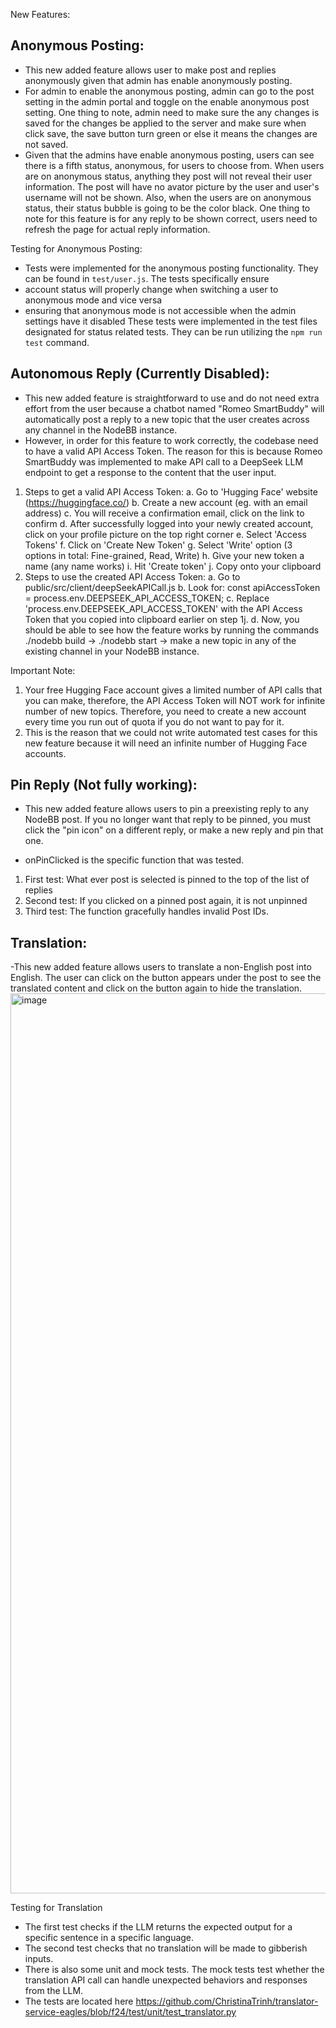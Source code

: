 New Features:

Anonymous Posting:
-

- This new added feature allows user to make post and replies anonymously given that admin has enable anonymously posting.
- For admin to enable the anonymous posting, admin can go to the post setting in the admin portal and toggle on the enable anonymous post setting.  One thing to note, admin need to make sure the any changes is saved for the changes be applied to the server and make sure when click save, the save button turn green or else it means the changes are not saved.
- Given that the admins have enable anonymous posting, users can see there is a fifth status, anonymous, for users to choose from.  When users are on anonymous status, anything they post will not reveal their user information.  The post will have no avator picture by the user and user's username will not be shown.  Also, when the users are on anonymous status, their status bubble is going to be the color black.  One thing to note for this feature is for any reply to be shown correct, users need to refresh the page for actual reply information.

Testing for Anonymous Posting:
- Tests were implemented for the anonymous posting functionality. They can be found in `test/user.js`.
The tests specifically ensure 
- account status will properly change when switching a user to anonymous mode and vice versa
- ensuring that anonymous mode is not accessible when the admin settings have it disabled
These tests were implemented in the test files designated for status related tests. They can be run utilizing the `npm run test` command.

Autonomous Reply (Currently Disabled):
-

- This new added feature is straightforward to use and do not need extra effort from the user because a chatbot named "Romeo SmartBuddy" will automatically post a reply to a new topic that the user creates across any channel in the NodeBB instance.
- However, in order for this feature to work correctly, the codebase need to have a valid API Access Token. The reason for this is because Romeo SmartBuddy was implemented to make API call to a DeepSeek LLM endpoint to get a response to the content that the user input.

1. Steps to get a valid API Access Token:
   a. Go to 'Hugging Face' website (https://huggingface.co/)
   b. Create a new account (eg. with an email address)
   c. You will receive a confirmation email, click on the link to confirm
   d. After successfully logged into your newly created account, click on your profile picture on the top right corner
   e. Select 'Access Tokens'
   f. Click on 'Create New Token'
   g. Select 'Write' option (3 options in total: Fine-grained, Read, Write)
   h. Give your new token a name (any name works)
   i. Hit 'Create token'
   j. Copy onto your clipboard
2. Steps to use the created API Access Token:
   a. Go to public/src/client/deepSeekAPICall.js
   b. Look for: const apiAccessToken = process.env.DEEPSEEK_API_ACCESS_TOKEN;
   c. Replace 'process.env.DEEPSEEK_API_ACCESS_TOKEN' with the API Access Token that you copied into clipboard earlier on step 1j.
   d. Now, you should be able to see how the feature works by running the commands ./nodebb build -> ./nodebb start -> make a new topic in any of the existing channel in your NodeBB instance.

Important Note:

1. Your free Hugging Face account gives a limited number of API calls that you can make, therefore, the API Access Token will NOT work for infinite number of new topics. Therefore, you need to create a new account every time you run out of quota if you do not want to pay for it.
2. This is the reason that we could not write automated test cases for this new feature because it will need an infinite number of Hugging Face accounts.

Pin Reply (Not fully working):
-

- This new added feature allows users to pin a preexisting reply to any NodeBB post. If you no longer want that reply to be pinned, you must click the "pin icon" on a different reply, or make a new reply and pin that one.

- onPinClicked is the specific function that was tested.

1. First test: What ever post is selected is pinned to the top of the list of replies
2. Second test: If you clicked on a pinned post again, it is not unpinned
3. Third test: The function gracefully handles invalid Post IDs.

Translation:
-
-This new added feature allows users to translate a non-English post into English. The user can click on the button appears under the post to see the translated content and click on the button again to hide the translation.
<img width="1440" alt="image" src="https://github.com/user-attachments/assets/0b773de0-308c-4f3c-bed2-db744804fc76" />


Testing for Translation
- The first test checks if the LLM returns the expected output for a specific sentence in a specific language.
- The second test checks that no translation will be made to gibberish inputs.
- There is also some unit and mock tests.  The mock tests test whether the translation API call can handle unexpected behaviors and responses from the LLM.
- The tests are located here https://github.com/ChristinaTrinh/translator-service-eagles/blob/f24/test/unit/test_translator.py
